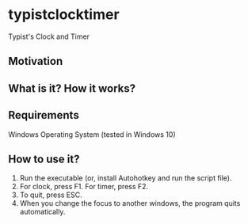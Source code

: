 # typistclocktimer
Typist's Clock and Timer

## Motivation

## What is it? How it works?


## Requirements
Windows Operating System (tested in Windows 10)

## How to use it?

1. Run the executable (or, install Autohotkey and run the script file).
2. For clock, press F1. For timer, press F2.
3. To quit, press ESC.
4. When you change the focus to another windows, the program quits automatically.
